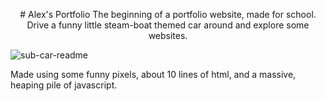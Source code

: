 <p align="center">
  # Alex's Portfolio
  The beginning of a portfolio website, made for school.
  Drive a funny little steam-boat themed car around and explore some websites.

  ![sub-car-readme](https://user-images.githubusercontent.com/71471789/112217563-f176e180-8bdf-11eb-9596-cd0c7eb0d18b.gif)

  Made using some funny pixels, about 10 lines of html, and a massive, heaping pile of javascript.
</p>
